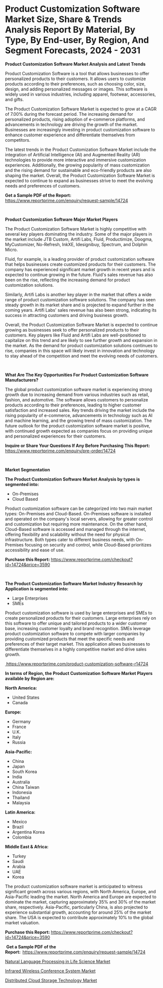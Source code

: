 <p><h1>Product Customization Software Market Size, Share & Trends Analysis Report By Material, By Type, By End-user, By Region, And Segment Forecasts, 2024 - 2031</h1></p><p><strong>Product Customization Software Market Analysis and Latest Trends</strong></p>
<p><p>Product Customization Software is a tool that allows businesses to offer personalized products to their customers. It allows users to customize products according to their preferences, such as choosing color, size, design, and adding personalized messages or images. This software is widely used in various industries, including apparel, footwear, accessories, and gifts.</p><p>The Product Customization Software Market is expected to grow at a CAGR of 7.00% during the forecast period. The increasing demand for personalized products, rising adoption of e-commerce platforms, and advancements in technology are driving the growth of the market. Businesses are increasingly investing in product customization software to enhance customer experience and differentiate themselves from competitors.</p><p>The latest trends in the Product Customization Software Market include the integration of Artificial Intelligence (AI) and Augmented Reality (AR) technologies to provide more interactive and immersive customization experiences. Additionally, the growing popularity of mass customization and the rising demand for sustainable and eco-friendly products are also shaping the market. Overall, the Product Customization Software Market is expected to continue to expand as businesses strive to meet the evolving needs and preferences of customers.</p></p>
<p><strong>Get a Sample PDF of the Report:&nbsp;</strong> <a href="https://www.reportprime.com/enquiry/request-sample/14724">https://www.reportprime.com/enquiry/request-sample/14724</a></p>
<p>&nbsp;</p>
<p><strong>Product Customization Software Major Market Players</strong></p>
<p><p>The Product Customization Software Market is highly competitive with several key players dominating the industry. Some of the major players in the market include JTB Custom, Artifi Labs, Fluid, Productimize, Doogma, MyCustomizer, No-Refresh, InkXE, Idesignibuy, Spectrum, and Dolphin Micro.</p><p>Fluid, for example, is a leading provider of product customization software that helps businesses create customized products for their customers. The company has experienced significant market growth in recent years and is expected to continue growing in the future. Fluid's sales revenue has also been on the rise, reflecting the increasing demand for product customization solutions.</p><p>Similarly, Artifi Labs is another key player in the market that offers a wide range of product customization software solutions. The company has seen steady growth in its market share and is projected to expand further in the coming years. Artifi Labs' sales revenue has also been strong, indicating its success in attracting customers and driving business growth.</p><p>Overall, the Product Customization Software Market is expected to continue growing as businesses seek to offer personalized products to their customers. Key players like Fluid and Artifi Labs are well-positioned to capitalize on this trend and are likely to see further growth and expansion in the market. As the demand for product customization solutions continues to rise, companies in this space will likely invest in innovation and technology to stay ahead of the competition and meet the evolving needs of customers.</p></p>
<p>&nbsp;</p>
<p><strong>What Are The Key Opportunities For Product Customization Software Manufacturers?</strong></p>
<p><p>The global product customization software market is experiencing strong growth due to increasing demand from various industries such as retail, fashion, and automotive. The software allows customers to personalize products according to their preferences, leading to higher customer satisfaction and increased sales. Key trends driving the market include the rising popularity of e-commerce, advancements in technology such as AI and machine learning, and the growing trend of mass customization. The future outlook for the product customization software market is positive, with continued growth expected as companies focus on providing unique and personalized experiences for their customers.</p></p>
<p><strong>Inquire or Share Your Questions If Any Before Purchasing This Report:</strong> <a href="https://www.reportprime.com/enquiry/pre-order/14724">https://www.reportprime.com/enquiry/pre-order/14724</a></p>
<p>&nbsp;</p>
<p><strong>Market Segmentation</strong></p>
<p><strong>The Product Customization Software Market Analysis by types is segmented into:</strong></p>
<p><ul><li>On-Premises</li><li>Cloud Based</li></ul></p>
<p><p>Product customization software can be categorized into two main market types: On-Premises and Cloud-Based. On-Premises software is installed and operated on the company's local servers, allowing for greater control and customization but requiring more maintenance. On the other hand, Cloud-Based software is accessed and managed through the internet, offering flexibility and scalability without the need for physical infrastructure. Both types cater to different business needs, with On-Premises focusing on security and control, while Cloud-Based prioritizes accessibility and ease of use.</p></p>
<p><strong>Purchase this Report:&nbsp;</strong><a href="https://www.reportprime.com/checkout?id=14724&price=3590">https://www.reportprime.com/checkout?id=14724&price=3590</a></p>
<p>&nbsp;</p>
<p><strong>The Product Customization Software Market Industry Research by Application is segmented into:</strong></p>
<p><ul><li>Large Enterprises</li><li>SMEs</li></ul></p>
<p><p>Product customization software is used by large enterprises and SMEs to create personalized products for their customers. Large enterprises rely on this software to offer unique and tailored products to a wider customer base, increasing customer loyalty and brand recognition. SMEs leverage product customization software to compete with larger companies by providing customized products that meet the specific needs and preferences of their target market. This application allows businesses to differentiate themselves in a highly competitive market and drive sales growth.</p></p>
<p><a href="https://www.reportprime.com/product-customization-software-r14724">&nbsp;https://www.reportprime.com/product-customization-software-r14724</a></p>
<p><strong>In terms of Region, the Product Customization Software Market Players available by Region are:</strong></p>
<p>
    <p> <strong> North America: </strong>
        <ul>
            <li>United States</li>
            <li>Canada</li>
        </ul>
        </p> 
    <p> <strong> Europe: </strong>
        <ul>
            <li>Germany</li>
            <li>France</li>
            <li>U.K.</li>
            <li>Italy</li>
            <li>Russia</li>
        </ul>
        </p> 
    <p> <strong> Asia-Pacific: </strong>
        <ul>
            <li>China</li>
            <li>Japan</li>
            <li>South Korea</li>
            <li>India</li>
            <li>Australia</li>
            <li>China Taiwan</li>
            <li>Indonesia</li>
            <li>Thailand</li>
            <li>Malaysia</li>
        </ul>
        </p> 
    <p> <strong> Latin America: </strong>
        <ul>
            <li>Mexico</li>
            <li>Brazil</li>
            <li>Argentina Korea</li>
            <li>Colombia</li>
        </ul>
        </p> 
    <p> <strong> Middle East & Africa: </strong>
        <ul>
            <li>Turkey</li>
            <li>Saudi</li>
            <li>Arabia</li>
            <li>UAE</li>
            <li>Korea</li>
        </ul>
    </p>
    </p>
<p><p>The product customization software market is anticipated to witness significant growth across various regions, with North America, Europe, and Asia-Pacific leading the market. North America and Europe are expected to dominate the market, capturing approximately 35% and 30% of the market share, respectively. Asia-Pacific, particularly China, is also projected to experience substantial growth, accounting for around 25% of the market share. The USA is expected to contribute approximately 10% to the global market valuation.</p></p>
<p><strong>Purchase this Report: </strong><a href="https://www.reportprime.com/checkout?id=14724&price=3590">https://www.reportprime.com/checkout?id=14724&price=3590</a></p>
<p>&nbsp;<strong>Get a Sample PDF of the Report:&nbsp;&nbsp;</strong><a href="https://www.reportprime.com/enquiry/request-sample/14724">https://www.reportprime.com/enquiry/request-sample/14724</a></p>
<p><strong></strong></p>
<p><p><a href="https://view.publitas.com/reportprime-1/natural-language-processing-in-life-science-market-size-share-trends-analysis-report-by-end-use-large-enterprises-small-and-medium-sized-enterprises-smes-by-raw-material-and-forecast-till-2031/">Natural Language Processing in Life Science Market</a></p><p><a href="https://view.publitas.com/reportprime-1/infrared-wireless-conference-system-market-size-share-analysis-growth-trends-forecasts-2024-2031/">Infrared Wireless Conference System Market</a></p><p><a href="https://view.publitas.com/reportprime-1/distributed-cloud-storage-technology-market-forecasts-market-trends-and-impact-analysis-2024-2031/">Distributed Cloud Storage Technology Market</a></p></p>